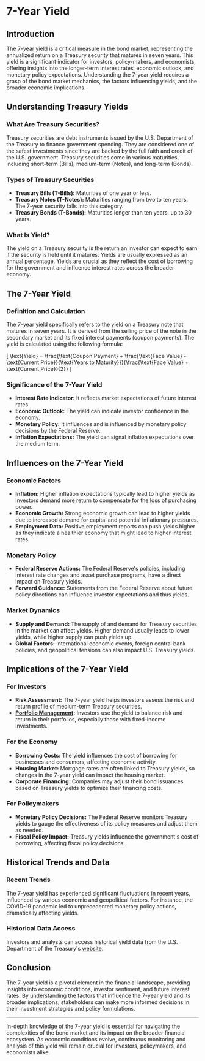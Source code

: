 # 7-Year Yield

## Introduction
The 7-year yield is a critical measure in the bond market, representing the annualized return on a Treasury security that matures in seven years. This yield is a significant indicator for investors, policy-makers, and economists, offering insights into the longer-term interest rates, economic outlook, and monetary policy expectations. Understanding the 7-year yield requires a grasp of the bond market mechanics, the factors influencing yields, and the broader economic implications.

## Understanding Treasury Yields

### What Are Treasury Securities?
Treasury securities are debt instruments issued by the U.S. Department of the Treasury to finance government spending. They are considered one of the safest investments since they are backed by the full faith and credit of the U.S. government. Treasury securities come in various maturities, including short-term (Bills), medium-term (Notes), and long-term (Bonds).

### Types of Treasury Securities
- **Treasury Bills (T-Bills):** Maturities of one year or less.
- **Treasury Notes (T-Notes):** Maturities ranging from two to ten years. The 7-year security falls into this category.
- **Treasury Bonds (T-Bonds):** Maturities longer than ten years, up to 30 years.

### What Is Yield?
The yield on a Treasury security is the return an investor can expect to earn if the security is held until it matures. Yields are usually expressed as an annual percentage. Yields are crucial as they reflect the cost of borrowing for the government and influence interest rates across the broader economy.

## The 7-Year Yield

### Definition and Calculation
The 7-year yield specifically refers to the yield on a Treasury note that matures in seven years. It is derived from the selling price of the note in the secondary market and its fixed interest payments (coupon payments). The yield is calculated using the following formula:

\[ \text{Yield} = \frac{\text{Coupon Payment} + \frac{\text{Face Value} - \text{Current Price}}{\text{Years to Maturity}}}{\frac{\text{Face Value} + \text{Current Price}}{2}} \]

### Significance of the 7-Year Yield
- **Interest Rate Indicator:** It reflects market expectations of future interest rates.
- **Economic Outlook:** The yield can indicate investor confidence in the economy.
- **Monetary Policy:** It influences and is influenced by monetary policy decisions by the Federal Reserve.
- **Inflation Expectations:** The yield can signal inflation expectations over the medium term.

## Influences on the 7-Year Yield

### Economic Factors
- **Inflation:** Higher inflation expectations typically lead to higher yields as investors demand more return to compensate for the loss of purchasing power.
- **Economic Growth:** Strong economic growth can lead to higher yields due to increased demand for capital and potential inflationary pressures.
- **Employment Data:** Positive employment reports can push yields higher as they indicate a healthier economy that might lead to higher interest rates.

### Monetary Policy
- **Federal Reserve Actions:** The Federal Reserve's policies, including interest rate changes and asset purchase programs, have a direct impact on Treasury yields.
- **Forward Guidance:** Statements from the Federal Reserve about future policy directions can influence investor expectations and thus yields.

### Market Dynamics
- **Supply and Demand:** The supply of and demand for Treasury securities in the market can affect yields. Higher demand usually leads to lower yields, while higher supply can push yields up.
- **Global Factors:** International economic events, foreign central bank policies, and geopolitical tensions can also impact U.S. Treasury yields.

## Implications of the 7-Year Yield

### For Investors
- **Risk Assessment:** The 7-year yield helps investors assess the risk and return profile of medium-term Treasury securities.
- **[Portfolio Management](../p/portfolio_management.md):** Investors use the yield to balance risk and return in their portfolios, especially those with fixed-income investments.

### For the Economy
- **Borrowing Costs:** The yield influences the cost of borrowing for businesses and consumers, affecting economic activity.
- **Housing Market:** Mortgage rates are often linked to Treasury yields, so changes in the 7-year yield can impact the housing market.
- **Corporate Financing:** Companies may adjust their bond issuances based on Treasury yields to optimize their financing costs.

### For Policymakers
- **Monetary Policy Decisions:** The Federal Reserve monitors Treasury yields to gauge the effectiveness of its policy measures and adjust them as needed.
- **Fiscal Policy Impact:** Treasury yields influence the government's cost of borrowing, affecting fiscal policy decisions.

## Historical Trends and Data

### Recent Trends
The 7-year yield has experienced significant fluctuations in recent years, influenced by various economic and geopolitical factors. For instance, the COVID-19 pandemic led to unprecedented monetary policy actions, dramatically affecting yields.

### Historical Data Access
Investors and analysts can access historical yield data from the U.S. Department of the Treasury's [website](https://home.treasury.gov/).

## Conclusion
The 7-year yield is a pivotal element in the financial landscape, providing insights into economic conditions, investor sentiment, and future interest rates. By understanding the factors that influence the 7-year yield and its broader implications, stakeholders can make more informed decisions in their investment strategies and policy formulations.

---

In-depth knowledge of the 7-year yield is essential for navigating the complexities of the bond market and its impact on the broader financial ecosystem. As economic conditions evolve, continuous monitoring and analysis of this yield will remain crucial for investors, policymakers, and economists alike.